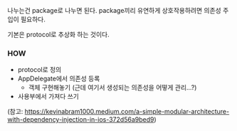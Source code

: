 
나누는건 package로 나누면 된다.
package끼리 유연하게 상호작용하려면 의존성 주입이 필요하다.

기본은 protocol로 추상화 하는 것이다.

### HOW

* protocol로 정의
* AppDelegate에서 의존성 등록
	* 객체 구현해놓기 (근데 여기서 생성되는 의존성을 어떻게 관리...?)
* 사용부에서 가져다 쓰기


(참고: https://kevinabram1000.medium.com/a-simple-modular-architecture-with-dependency-injection-in-ios-372d56a9bed9)
